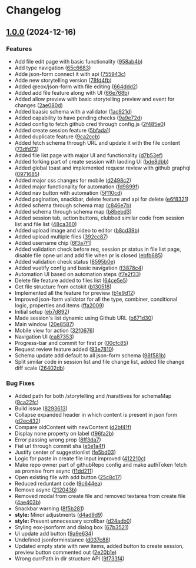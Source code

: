 # Changelog

## [1.0.0](https://github.com/EOX-A/git-clerk/compare/git-clerk-v1.0.0-alpha.1...git-clerk-v1.0.0) (2024-12-16)


### Features

* Add file edit page with basic functionality ([958ab4b](https://github.com/EOX-A/git-clerk/commit/958ab4b801144b551d6a03097ea9e0d1dfa591ee))
* Add type navigation ([65c6683](https://github.com/EOX-A/git-clerk/commit/65c66833968313939f914a36afc3d411e494ef01))
* Adde json-form connect it with api ([755943c](https://github.com/EOX-A/git-clerk/commit/755943c10eb8d8e17e148472405361a7943e5800))
* Adde new storytelling version ([78fd4fb](https://github.com/EOX-A/git-clerk/commit/78fd4fb7a408a60f02a90e7021e3efc7188f6743))
* Added @eox/json-form with file editing ([664ddd2](https://github.com/EOX-A/git-clerk/commit/664ddd26d34dac37a9d47c926fc8227b02684291))
* Added add file feature along with UI ([66e768b](https://github.com/EOX-A/git-clerk/commit/66e768b353217f3977fe6dac99ac521b8ee57aaa))
* Added allow preview with basic storytelling preview and event for changes ([2ae080d](https://github.com/EOX-A/git-clerk/commit/2ae080d71af80633257437b24851e9b4b6dad846))
* Added baasic schema with a validator ([1ac921d](https://github.com/EOX-A/git-clerk/commit/1ac921d941f9d833613e332454f069f9dcf38d59))
* Added capability to have pending checks ([9a9e72d](https://github.com/EOX-A/git-clerk/commit/9a9e72d7d74d5caadeef01eb9ad167237a9864fd))
* Added config to fetch github cred through config.js ([2f485e0](https://github.com/EOX-A/git-clerk/commit/2f485e0e91c8027a0f1fb6bff7fe1beb5d34e3dd))
* Added create session feature ([5bfada1](https://github.com/EOX-A/git-clerk/commit/5bfada19a2d08e2ec8a4d267e2fb7908c72a6bda))
* Added duplicate feature ([9ca2ccb](https://github.com/EOX-A/git-clerk/commit/9ca2ccb0344a60c9507332772fc93ab65a7b2b13))
* Added fetch schema through URL and update it with the file content ([73dfd73](https://github.com/EOX-A/git-clerk/commit/73dfd733d725e4a539ee826fe7e345597416f858))
* Added file list page with major UI and functionality ([d7b53ef](https://github.com/EOX-A/git-clerk/commit/d7b53ef914e883e9a2ae88c9eb51bb01f33dbe0e))
* Added forking part of create session with laoding UI ([bde8dbb](https://github.com/EOX-A/git-clerk/commit/bde8dbbcc1aa1f6fe76fce17662ac49da92d6b54))
* Added global toast and implemented requesr review with github graphql ([0971685](https://github.com/EOX-A/git-clerk/commit/0971685e7e6f740235b15fd943198dc3a5489f4c))
* Added major css changes for mobile ([d2498c2](https://github.com/EOX-A/git-clerk/commit/d2498c2bd44a4eb42a8752a52f2c70b8abd458b3))
* Added major functionality for automation ([fd9899f](https://github.com/EOX-A/git-clerk/commit/fd9899fd3270aab94e75b6db5510442eb038befc))
* Added nav button with automation ([5f110cd](https://github.com/EOX-A/git-clerk/commit/5f110cd29a267a340180c37ef35bff10f3609153))
* Added pagination, snackbar, delete feature and api for delete ([e6f8321](https://github.com/EOX-A/git-clerk/commit/e6f83219f3173efc41bb37d4b271174661770097))
* Added schema through schema map ([c846e7b](https://github.com/EOX-A/git-clerk/commit/c846e7b554c94550e2b9dc406d35b9fae4d61d18))
* Added schema through schema map ([b8bebd3](https://github.com/EOX-A/git-clerk/commit/b8bebd36a1904f11f6d30a18ce6eea844ad7ade5))
* Added session tab, action buttons, clubbed similar code from session list and file list ([48ca360](https://github.com/EOX-A/git-clerk/commit/48ca360c3c30d6fd09d7aaf2f04ec8b04ba5df8e))
* Added upload image and video to editor ([b8cd39b](https://github.com/EOX-A/git-clerk/commit/b8cd39b27ae4efbe0a920939680ab9beb97e9ee6))
* Added upload multiple files ([392cc87](https://github.com/EOX-A/git-clerk/commit/392cc87e072d3a038983142320423d1fcc884f6a))
* Added username chip ([6f3a7f1](https://github.com/EOX-A/git-clerk/commit/6f3a7f1ca9ca713df994681371a3cf9d5b17b8f7))
* Added validation check before req, session pr status in file list page, disable file opne url and add file when pr is closed ([ebfb685](https://github.com/EOX-A/git-clerk/commit/ebfb6857a327176581ed26b0e54fe90e1f9cbfa8))
* Added validation check status ([8595b0e](https://github.com/EOX-A/git-clerk/commit/8595b0e9e40c1adc2bd3e4dfd3ef5749eaf40f8e))
* Added vuetify config and basic navigation ([f3878c4](https://github.com/EOX-A/git-clerk/commit/f3878c4fb2160ea0cbe269f7fa2a7b426d115d4c))
* Automation UI based on automation steps ([f7e2f33](https://github.com/EOX-A/git-clerk/commit/f7e2f33e7e63d5fd6a9f1c3702388bce7e25ec53))
* Delete file feature added to files list ([64ce5e5](https://github.com/EOX-A/git-clerk/commit/64ce5e51001bdd5323734ceb6eceb4d609add29d))
* Get file structure from octokit ([b130518](https://github.com/EOX-A/git-clerk/commit/b130518cd9536879cec33343d5685f452c76d940))
* Implemented all the feature for preview ([b1e9d12](https://github.com/EOX-A/git-clerk/commit/b1e9d12e8ae80e0c2683fb11bbea7343ae83a1f1))
* Improved json-form validator for all the type, combiner, conditional logic, properties and items ([ffa2009](https://github.com/EOX-A/git-clerk/commit/ffa20090df7cb6911c51d17158efe70097c3c5ba))
* Initial setup ([eb7d892](https://github.com/EOX-A/git-clerk/commit/eb7d8922ec95a10f22e5a8bb2453cbe76e0f353d))
* Made session's list dynamic using Github URL ([b671d30](https://github.com/EOX-A/git-clerk/commit/b671d30691ebb35c84fc52a03614c70fa8c1fcbd))
* Main window ([20e8587](https://github.com/EOX-A/git-clerk/commit/20e8587ff553a39ec58a169827bc3930bee56bac))
* Mobile view for action ([32f0676](https://github.com/EOX-A/git-clerk/commit/32f0676d4f64a3a6203bb2cbdfdd4d051ede6b5a))
* Navigation UI ([ca87353](https://github.com/EOX-A/git-clerk/commit/ca87353cf74436a9d95bd73a833b0cd21bdf439d))
* Progress-bar and commit for first pr ([00cfc85](https://github.com/EOX-A/git-clerk/commit/00cfc85e6ab3aa3664b1bb87ba55d6818466bb34))
* Request review feature added ([93e7810](https://github.com/EOX-A/git-clerk/commit/93e78102ed505737d2c19cacca396e7b57337ab0))
* Schema update add default to all json-form schema ([98f581b](https://github.com/EOX-A/git-clerk/commit/98f581be54bc57feff447fcb73e558a23c5f6ef6))
* Split similar code in session list and file change list, added file change diff scale ([26402db](https://github.com/EOX-A/git-clerk/commit/26402dba8c3d6d8b60cb2c2ce1d042eab5f2a4ba))


### Bug Fixes

* Added path for both /storytelling and /narattives for schemaMap ([9ca22fc](https://github.com/EOX-A/git-clerk/commit/9ca22fc0811a1b8d49433b56de9bdb1590843d70))
* Build issue ([8293613](https://github.com/EOX-A/git-clerk/commit/829361381cc54bdac39772d27a740b6bec59489b))
* Collapse expanded header in which content is present in json form ([d2ec432](https://github.com/EOX-A/git-clerk/commit/d2ec4327aee5ea51b0f9497dce9312ffd999c9c3))
* Compare oldContent with newContent ([d2bf41f](https://github.com/EOX-A/git-clerk/commit/d2bf41ff5da2df51e8b5fe038c7117891b557e4d))
* Display none property on label ([f96fa2b](https://github.com/EOX-A/git-clerk/commit/f96fa2bea4da2de0881ddd9b3555bca22c204438))
* Error passing wrong prop ([8ff3da7](https://github.com/EOX-A/git-clerk/commit/8ff3da75ded163f20a3e64b9d635b622894db0ba))
* Fiel url through commit sha ([e5e1a4f](https://github.com/EOX-A/git-clerk/commit/e5e1a4ffc88e70aa9231c8e82698ce38d894f550))
* Justify center of suggestionlist ([fe5bd03](https://github.com/EOX-A/git-clerk/commit/fe5bd036db54d608b254593bbf655a8a95b2061a))
* Logic for paste in create file input improved ([412210c](https://github.com/EOX-A/git-clerk/commit/412210c575d647b02e86a2373cf1c2254a7fd66d))
* Make repo owner part of githubRepo config and make authToken fetch as promise from async ([f1dd211](https://github.com/EOX-A/git-clerk/commit/f1dd211b22206d37d2849bdfb2525981d94fd349))
* Open existing file with add button ([25c8c17](https://github.com/EOX-A/git-clerk/commit/25c8c173ebd5a09fdd214d3c472b8f6dae5a2381))
* Reduced reduntant code ([9c644ea](https://github.com/EOX-A/git-clerk/commit/9c644eab4c3e43a11fc0fa1deab25483d03bcc7b))
* Remove async ([212043b](https://github.com/EOX-A/git-clerk/commit/212043b0a458993ca073a4e6dff8a21c71a9465e))
* Removed modal from create file and removed textarea from create file ([4ae403b](https://github.com/EOX-A/git-clerk/commit/4ae403b7ede216fb69d823d37572811a2e1ade59))
* Snackbar warning ([8f5b281](https://github.com/EOX-A/git-clerk/commit/8f5b28130788b3273ba29a037da043a9a4a60f82))
* **style:** Minor adjustments ([d4ad9d9](https://github.com/EOX-A/git-clerk/commit/d4ad9d974ff1a0b5e33bf4c45c65d210b1148133))
* **style:** Prevent unnecessary scrollbar ([d24adb0](https://github.com/EOX-A/git-clerk/commit/d24adb0332e37e47de83016c9732d8d70b9efe39))
* Styling eox-jsonform and dialog box ([67b3521](https://github.com/EOX-A/git-clerk/commit/67b35216f460c8777a7302b9980ce52dc1849b79))
* Ui update add button ([9a9e634](https://github.com/EOX-A/git-clerk/commit/9a9e6341223392f6fccdec2e72a252ef97ed0b6b))
* Undefined jsonforminstance ([d037c88](https://github.com/EOX-A/git-clerk/commit/d037c88afe836db75553692bd27e001399d9d9d5))
* Updated empty state with new items, added button to create session, preview button commented out ([2e20b1e](https://github.com/EOX-A/git-clerk/commit/2e20b1e9d86c3dd146f6060506c4c767e613395e))
* Wrong currPath in dir structure API ([9f733f4](https://github.com/EOX-A/git-clerk/commit/9f733f40232b033b8ad354fa6a68681fdbf7e6ca))

